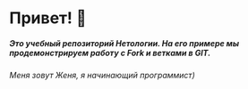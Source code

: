 # Привет! 👋

##### Это учебный репозиторий Нетологии. На его примере мы продемонстрируем работу с Fork и ветками в GIT. 

###### Меня зовут Женя, я начинающий программист)